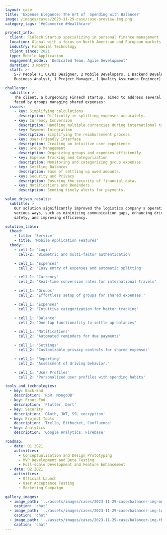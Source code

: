 ```yaml
---
layout: case
title: 'Expense Elegance: The Art of  Spending with Balancer'
image: /images/cases/2023-11-29-case/case-preview-img.png
category_tags: '#eCommerce #Healthcare'

project_info:
  client: FinTech Startup specializing in personal finance management
  location: Global with a focus on North American and European markets
  industry: Financial Technology
  client_since: 2021
  type: Mobile Application
  engagement_model: 'Dedicated Team, Agile Development'
  duration: 3 Months
  staff: >-
    5-7 People (1 UX/UI Designer, 2 Mobile Developers, 1 Backend Developer, 1
    Business Analyst, 1 Project Manager, 1 Quality Assurance Engineer)

challenge:
  subtitle: >-
    The client, a burgeoning FinTech startup, aimed to address several issues
    faced by groups managing shared expenses:
  issues:
    - key: Simplifying calculations
      description: Difficulty in splitting expenses accurately.
    - key: Currency Conversion
      description: Handling multiple currencies during international travel.
    - key: Payment Integration
      description: Simplifying the reimbursement process.
    - key: User-Friendly Interface
      description: Creating an intuitive user experience.
    - key: Group Management
      description: Organizing groups and expenses efficiently.
    - key: Expense Tracking and Categorization
      description: Monitoring and categorizing group expenses.
    - key: Settling Balances
      description: Ease of settling up owed amounts.
    - key: Security and Privacy
      description: Ensuring the security of financial data.
    - key: Notifications and Reminders
      description: Sending timely alerts for payments.

value_driven_results:
  subtitle: >
    Our solution significantly improved the logistics company's operations in
    various ways, such as minimizing communication gaps, enhancing driver
    safety, and improving efficiency.

solution_table:
  thead:
    - title: 'Service'
    - title: 'Mobile Application Features'
  tbody:
    - cell-1: 'Login'
      cell-2: 'Biometric and multi-factor authentication'

    - cell_1: 'Expenses'
      cell_2: 'Easy entry of expenses and automatic splitting'

    - cell_1: 'Currency'
      cell_2: 'Real-time conversion rates for international travels'

    - cell_1: 'Groups'
      cell_2: 'Effortless setup of groups for shared expenses.'

    - cell_1: 'Expenses'
      cell_2: 'Intuitive categorization for better tracking'

    - cell_1: 'Balance'
      cell_2: 'One-tap functionality to settle up balances'

    - cell_1: 'Notifications'
      cell_2: 'Automated reminders for due payments'

    - cell_1: 'Settings'
      cell_2: 'Customizable privacy controls for shared expenses'

    - cell_1: 'Reporting'
      cell_2: 'Assessment of driving behavior.'

    - cell_1: 'User Profiles'
      cell_2: 'Personalized user profiles with spending habits'

tools_and_technologies:
  - key: Back-End
    description: 'RoR, MongoDB'
  - key: Front-End
    description: 'Flutter, Dart'
  - key: Security
    description: 'OAuth, JWT, SSL encryption'
  - key: Project Tools
    description: 'Trello, Bitbucket, Confluence'
  - key: Analytics
    description: 'Google Analytics, Firebase'

roadmap:
  - date: Q1 2021
    activities:
      - Conceptualization and Design Prototyping
      - MVP Development and Beta Testing
      - Full-scale Development and Feature Enhancement
  - date: Q2 2021
    activities:
      - Official Launch
      - User Acceptance Testing
      - Marketing Campaign

gallery_images:
  - image_path: '../assets/images/cases/2023-11-29-case/balancer-img-one.png'
    caption: 'chat'
  - image_path: '../assets/images/cases/2023-11-29-case/balancer-img-two.png'
    caption: 'chat'
  - image_path: '../assets/images/cases/2023-11-29-case/balancer-img-three.png'
    caption: 'chat'
---
```

